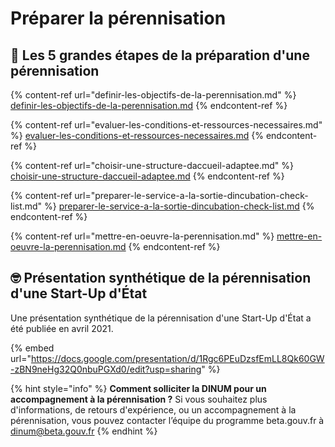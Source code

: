 # Préparer la pérennisation

## 🚀 Les 5 grandes étapes de la préparation d'une pérennisation <a href="#les-5-grandes-etapes-de-la-preparation-dune-perennisation" id="les-5-grandes-etapes-de-la-preparation-dune-perennisation"></a>

{% content-ref url="definir-les-objectifs-de-la-perennisation.md" %}
[definir-les-objectifs-de-la-perennisation.md](definir-les-objectifs-de-la-perennisation.md)
{% endcontent-ref %}

{% content-ref url="evaluer-les-conditions-et-ressources-necessaires.md" %}
[evaluer-les-conditions-et-ressources-necessaires.md](evaluer-les-conditions-et-ressources-necessaires.md)
{% endcontent-ref %}

{% content-ref url="choisir-une-structure-daccueil-adaptee.md" %}
[choisir-une-structure-daccueil-adaptee.md](choisir-une-structure-daccueil-adaptee.md)
{% endcontent-ref %}

{% content-ref url="preparer-le-service-a-la-sortie-dincubation-check-list.md" %}
[preparer-le-service-a-la-sortie-dincubation-check-list.md](preparer-le-service-a-la-sortie-dincubation-check-list.md)
{% endcontent-ref %}

{% content-ref url="mettre-en-oeuvre-la-perennisation.md" %}
[mettre-en-oeuvre-la-perennisation.md](mettre-en-oeuvre-la-perennisation.md)
{% endcontent-ref %}

## 🤓 Présentation synthétique de la pérennisation d'une Start-Up d'État <a href="#presentation-synthetique-de-la-perennisation-dune-start-up-detat" id="presentation-synthetique-de-la-perennisation-dune-start-up-detat"></a>

Une présentation synthétique de la pérennisation d'une Start-Up d'État a été publiée en avril 2021.

{% embed url="https://docs.google.com/presentation/d/1Rgc6PEuDzsfEmLL8Qk60GW-zBN9neHg32Q0nbuPGXd0/edit?usp=sharing" %}

{% hint style="info" %}
**Comment solliciter la DINUM pour un accompagnement à la pérennisation ?** Si vous souhaitez plus d'informations, de retours d'expérience, ou un accompagnement à la pérennisation, vous pouvez contacter l’équipe du programme beta.gouv.fr à dinum@beta.gouv.fr
{% endhint %}

